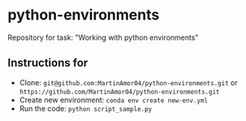 # python-environments
Repository for task: "Working with python environments"

## Instructions for
 - Clone: `git@github.com:MartinAmor04/python-environments.git` or `https://github.com/MartinAmor04/python-environments.git`
 - Create new environment: `conda env create new-env.yml`
 - Run the code: `python script_sample.py`
 
 
